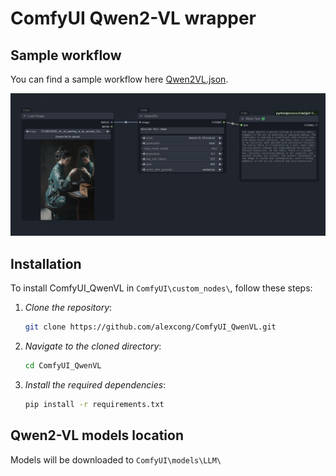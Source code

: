 
# ComfyUI Qwen2-VL wrapper

## Sample workflow
You can find a sample workflow here [Qwen2VL.json](Qwen2VL.json).

![alt text](comfy_workflow.png)



## Installation

To install ComfyUI_QwenVL in `ComfyUI\custom_nodes\`, follow these steps:

1. *Clone the repository*:
    ```bash
    git clone https://github.com/alexcong/ComfyUI_QwenVL.git
    ```

2. *Navigate to the cloned directory*:
    ```bash
    cd ComfyUI_QwenVL
    ```

3. *Install the required dependencies*:
    ```bash
    pip install -r requirements.txt
    ```

## Qwen2-VL models location
Models will be downloaded to `ComfyUI\models\LLM\`
